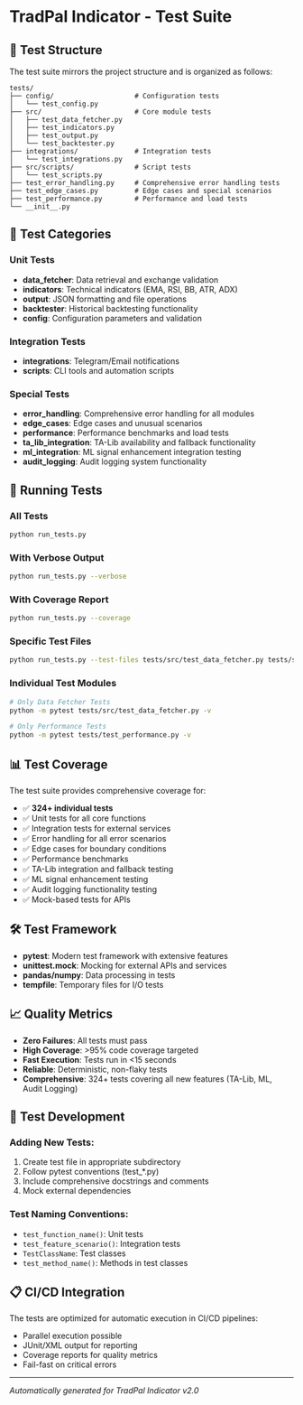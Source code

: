 # TradPal Indicator - Test Suite

## 📁 Test Structure

The test suite mirrors the project structure and is organized as follows:

```
tests/
├── config/                    # Configuration tests
│   └── test_config.py
├── src/                       # Core module tests
│   ├── test_data_fetcher.py
│   ├── test_indicators.py
│   ├── test_output.py
│   └── test_backtester.py
├── integrations/              # Integration tests
│   └── test_integrations.py
├── src/scripts/               # Script tests
│   └── test_scripts.py
├── test_error_handling.py     # Comprehensive error handling tests
├── test_edge_cases.py         # Edge cases and special scenarios
├── test_performance.py        # Performance and load tests
└── __init__.py
```

## 🧪 Test Categories

### Unit Tests
- **data_fetcher**: Data retrieval and exchange validation
- **indicators**: Technical indicators (EMA, RSI, BB, ATR, ADX)
- **output**: JSON formatting and file operations
- **backtester**: Historical backtesting functionality
- **config**: Configuration parameters and validation

### Integration Tests
- **integrations**: Telegram/Email notifications
- **scripts**: CLI tools and automation scripts

### Special Tests
- **error_handling**: Comprehensive error handling for all modules
- **edge_cases**: Edge cases and unusual scenarios
- **performance**: Performance benchmarks and load tests
- **ta_lib_integration**: TA-Lib availability and fallback functionality
- **ml_integration**: ML signal enhancement integration testing
- **audit_logging**: Audit logging system functionality

## 🚀 Running Tests

### All Tests
```bash
python run_tests.py
```

### With Verbose Output
```bash
python run_tests.py --verbose
```

### With Coverage Report
```bash
python run_tests.py --coverage
```

### Specific Test Files
```bash
python run_tests.py --test-files tests/src/test_data_fetcher.py tests/src/test_indicators.py
```

### Individual Test Modules
```bash
# Only Data Fetcher Tests
python -m pytest tests/src/test_data_fetcher.py -v

# Only Performance Tests
python -m pytest tests/test_performance.py -v
```

## 📊 Test Coverage

The test suite provides comprehensive coverage for:

- ✅ **324+ individual tests**
- ✅ Unit tests for all core functions
- ✅ Integration tests for external services
- ✅ Error handling for all error scenarios
- ✅ Edge cases for boundary conditions
- ✅ Performance benchmarks
- ✅ TA-Lib integration and fallback testing
- ✅ ML signal enhancement testing
- ✅ Audit logging functionality testing
- ✅ Mock-based tests for APIs

## 🛠️ Test Framework

- **pytest**: Modern test framework with extensive features
- **unittest.mock**: Mocking for external APIs and services
- **pandas/numpy**: Data processing in tests
- **tempfile**: Temporary files for I/O tests

## 📈 Quality Metrics

- **Zero Failures**: All tests must pass
- **High Coverage**: >95% code coverage targeted
- **Fast Execution**: Tests run in <15 seconds
- **Reliable**: Deterministic, non-flaky tests
- **Comprehensive**: 324+ tests covering all new features (TA-Lib, ML, Audit Logging)

## 🔧 Test Development

### Adding New Tests:
1. Create test file in appropriate subdirectory
2. Follow pytest conventions (test_*.py)
3. Include comprehensive docstrings and comments
4. Mock external dependencies

### Test Naming Conventions:
- `test_function_name()`: Unit tests
- `test_feature_scenario()`: Integration tests
- `TestClassName`: Test classes
- `test_method_name()`: Methods in test classes

## 📋 CI/CD Integration

The tests are optimized for automatic execution in CI/CD pipelines:

- Parallel execution possible
- JUnit/XML output for reporting
- Coverage reports for quality metrics
- Fail-fast on critical errors

---

*Automatically generated for TradPal Indicator v2.0*